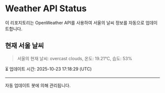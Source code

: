 
# Weather API Status

이 리포지토리는 OpenWeather API를 사용하여 서울의 날씨 정보를 자동으로 업데이트합니다.

## 현재 서울 날씨
> 서울의 현재 날씨: overcast clouds, 온도: 19.21°C, 습도: 53%

⏳ 업데이트 시간: 2025-10-23 17:18:29 (UTC)

---
자동 업데이트 봇에 의해 관리됩니다.
